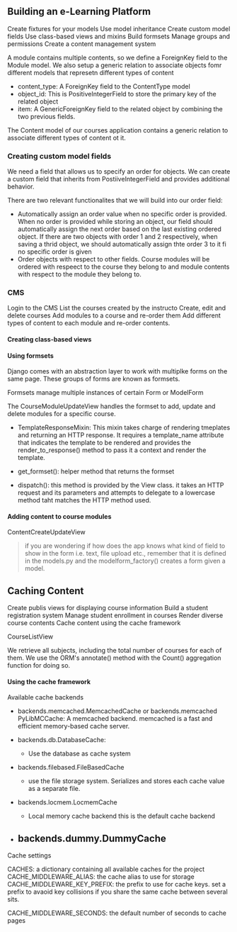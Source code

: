 Building an e-Learning Platform
-------------------------------

Create fixtures for your models
Use model inheritance
Create custom model fields
Use class-based views and mixins
Build formsets
Manage groups and permissions
Create a content management system

A module contains multiple contents, so we define a ForeignKey field to the Module model. We also setup a generic relation to associate objects fomr different models that represetn different types of content

- content_type: A ForeignKey field to the ContentType model
- object_id: This is PositiveIntegerField to store the primary key of the related object
- item: A GenericForeignKey field to the related object by combining the two previous fields.


The Content model of our courses application contains a generic relation to associate different types of content ot it.



### Creating custom model fields

We need a field that allows us to specify an order for objects. We can create a custom field that inherits from PostiiveIntegerField and provides additional behavior.

There are two relevant functionalites that we will build into our order field:

- Automatically assign an order value when no specific order is provided. When no order is provided while storing an object, our field should automatically assign the next order based on the last existing ordered object. If there are two objects with order 1 and 2 respectively, when saving a thrid object, we should automatically assign thte order 3 to it fi no specific order is given
- Order objects with respect to other fields. Course modules will be ordered with respeect to the course they belong to and module contents with respect to the module they belong to.


### CMS

Login to the CMS
List the courses created by the instructo
Create, edit and delete courses
Add modules to a course and re-order them
Add different types of content to each module and re-order contents.


#### Creating class-based views


#### Using formsets

Django comes with an abstraction layer to work with multiplke forms on the same page. These groups of forms are known as formsets.

Formsets manage multiple instances of certain Form or ModelForm


The CourseModuleUpdateView handles the formset to add, update and delete modules for a specific course.

- TemplateResponseMixin: This mixin takes charge of rendering tmeplates and returning an HTTP response. It requires a template_name attribute that indicates the template to be rendered and provides the render_to_response() method to pass it a context and render the template.

- get_formset(): helper method that returns the formset

- dispatch(): this method is provided by the View class. it takes an HTTP request and its parameters and attempts to delegate to a lowercase method taht matches the HTTP method used.


#### Adding content to course modules

ContentCreateUpdateView

> if you are wondering if how does the app knows what kind of field to show in the form i.e. text, file upload etc., remember that it is defined in the models.py and the modelform_factory() creates a form given a model.




Caching Content
---------------------------

Create publis views for displaying course information
Build a student registration system
Manage student enrollment in courses
Render diverse course contents
Cache content using the cache framework


CourseListView

We retrieve all subjects, including the total number of courses for each of them. We use the ORM's annotate() method with the Count() aggregation function for doing so.


#### Using the cache framework

Available cache backends

- backends.memcached.MemcachedCache or backends.memcached
	PyLibMCCache: A memcached backend. memcached is a fast and efficient memory-based cache server.

- backends.db.DatabaseCache:
	- Use the database as cache system

- backends.filebased.FileBasedCache
	- use the file storage system. Serializes and stores each cache value as a separate file.

- backends.locmem.LocmemCache
	- Local memory cache backend this is the default cache backend

- backends.dummy.DummyCache
	- 

Cache settings

CACHES: a dictionary containing all available caches for the project
CACHE_MIDDLEWARE_ALIAS: the cache alias to use for storage
CACHE_MIDDLEWARE_KEY_PREFIX: the prefix to use for cache keys. set a prefix to avaoid key collisions if you share the same cache between several sits.

CACHE_MIDDLEWARE_SECONDS: the default number of seconds to cache pages
